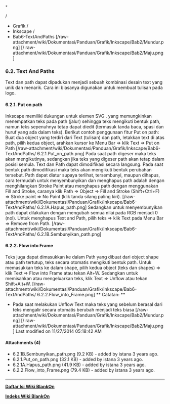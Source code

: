 

    *









  /


  * Grafik  /
  * Inkscape  /
  * Bab6-TextAndPaths
[/raw-attachment/wiki/Dokumentasi/Panduan/Grafik/Inkscape/Bab2/Mundur.png] [/
raw-attachment/wiki/Dokumentasi/Panduan/Grafik/Inkscape/Bab2/Maju.png]
### 6.2. Text And Paths
Text dan path dapat dipadukan menjadi sebuah kombinasi desain text yang unik
dan menarik. Cara ini biasanya digunakan untuk membuat tulisan pada logo.
#### 6.2.1. Put on path
Inkscape memiliki dukungan untuk elemen SVG <textPath>. yang memungkinkan
menempatkan teks pada path (jalur) sehingga teks mengikuti bentuk path, namun
teks sepenuhnya tetap dapat diedit (termasuk tanda baca, spasi dan huruf yang
ada dalam teks). Berikut contoh penggunaan fitur Put on path:
Buat dua object yang terdiri dari Text (tulisan) dan path, letakkan text di
atas path, pilih kedua object, arahkan kursor ke Menu Bar => klik Text => Put
on Path
[/raw-attachment/wiki/Dokumentasi/Panduan/Grafik/Inkscape/Bab6-TextAndPaths/
6.2.1.Put_on_path.png]
Pada saat path digeser maka teks akan mengikutinya, sedangkan jika teks yang
digeser path akan tetap dalam posisi semula. Text dan Path dapat dimodifikasi
secara langsung. Pada saat bentuk path dimodifikasi maka teks akan mengikuti
bentuk perubahan tersebut.
Path dapat diatur supaya terlihat, tersembunyi, maupun dihapus, cara termudah
untuk menyembunyikan dan menghapus path adalah dengan menghilangkan Stroke
Paint atau menghapus path dengan menggunakan Fill and Stroke, caranya klik Path
=> Object => Fill and Stroke (Shift+Ctrl+F) => Stroke paint => No Paint (klik
tanda silang paling kiri).
[/raw-attachment/wiki/Dokumentasi/Panduan/Grafik/Inkscape/Bab6-TextAndPaths/
6.2.1A.Hapus_path.png]
Sedangkan untuk menyembunyikan path dapat dilakukan dengan mengubah semua nilai
pada RGB menjadi 0 (nol). Untuk menghapus Text and Path, pilih teks => klik
Text pada Menu Bar => Remove from Path.
[/raw-attachment/wiki/Dokumentasi/Panduan/Grafik/Inkscape/Bab6-TextAndPaths/
6.2.1B.Sembunyikan_path.png]
#### 6.2.2. Flow into Frame
Teks juga dapat dimasukkan ke dalam Path yang dibuat dari object shape atau
path tertutup, teks secara otomatis mengikuti bentuk path. Untuk memasukkan
teks ke dalam shape, pilih kedua object (teks dan shapes) => klik Text => Flow
into Frame atau tekan Alt+W. Sedangkan untuk memisahkan atau mengeluarkan teks,
klik Text => Unflow atau tekan Shift+Alt+W.
[/raw-attachment/wiki/Dokumentasi/Panduan/Grafik/Inkscape/Bab6-TextAndPaths/
6.2.2.Flow_into_Frame.png]
** Catatan: **
  * Pada saat melakukan Unflow Text maka teks yang sebelum berasal dari teks
      mengalir secara otomatis berubah menjadi teks biasa
[/raw-attachment/wiki/Dokumentasi/Panduan/Grafik/Inkscape/Bab2/Mundur.png] [/
raw-attachment/wiki/Dokumentasi/Panduan/Grafik/Inkscape/Bab2/Maju.png]
Last modified on 11/27/2014 05:18:42 AM
#### Attachments (4)
  * 6.2.1B.Sembunyikan_path.png​ (9.2 KB) - added by istana 3 years ago.
  * 6.2.1.Put_on_path.png​ (32.1 KB) - added by istana 3 years ago.
  * 6.2.1A.Hapus_path.png​ (41.9 KB) - added by istana 3 years ago.
  * 6.2.2.Flow_into_Frame.png​ (79.4 KB) - added by istana 3 years ago.
#### 
    
 
 
 
 
 
---
[**Daftar Isi Wiki BlankOn**](/DaftarIsi/README.md)
 
[**Indeks Wiki BlankOn**](/Indeks.md)
